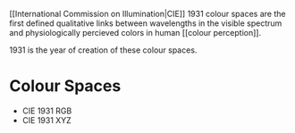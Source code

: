 [[International Commission on Illumination|CIE]] 1931 colour spaces are the first defined qualitative links between wavelengths in the visible spectrum and physiologically percieved colors in human [[colour perception]].

1931 is the year of creation of these colour spaces.

# Colour Spaces
- CIE 1931 RGB
- CIE 1931 XYZ